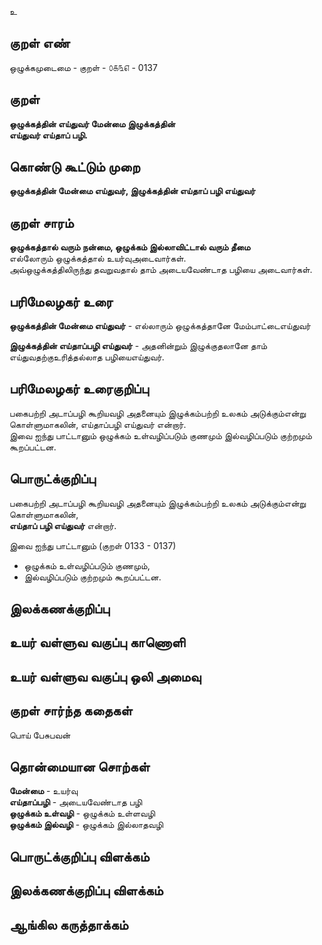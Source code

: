 உ

## குறள் எண் 

ஒழுக்கமுடைமை - குறள் - ௦௧௩௭ - 0137  

## குறள் 

**ஒழுக்கத்தின் எய்துவர் மேன்மை இழுக்கத்தின்  
எய்துவர் எய்தாப் பழி.** 

## கொண்டு கூட்டும் முறை

**ஒழுக்கத்தின் மேன்மை எய்துவர், இழுக்கத்தின் எய்தாப் பழி எய்துவர்** 

## குறள் சாரம் 

**ஒழுக்கத்தால் வரும் நன்மை, ஒழுக்கம் இல்லாவிட்டால் வரும் தீமை**  
எல்லோரும் ஒழுக்கத்தால் உயர்வுஅடைவார்கள்.  
அவ்ஒழுக்கத்திலிருந்து தவறுவதால் தாம் அடையவேண்டாத பழியை அடைவார்கள்.  

## பரிமேலழகர் உரை

**ஒழுக்கத்தின் மேன்மை எய்துவர்** - எல்லாரும் ஒழுக்கத்தானே மேம்பாட்டைஎய்துவர்  

**இழுக்கத்தின் எய்தாப்பழி எய்துவர்** - அதனின்றும் இழுக்குதலானே தாம் எய்துவதற்குஉரித்தல்லாத பழியைஎய்துவர்.   

## பரிமேலழகர் உரைகுறிப்பு   

பகைபற்றி அடாப்பழி கூறியவழி அதனையும் இழுக்கம்பற்றி உலகம் அடுக்கும்என்று கொள்ளுமாகலின், எய்தாப்பழி எய்துவர் என்றார்.  
இவை ஐந்து பாட்டானும் ஒழுக்கம் உள்வழிப்படும் குணமும் இல்வழிப்படும் குற்றமும் கூறப்பட்டன.  

## பொருட்க்குறிப்பு 

பகைபற்றி அடாப்பழி கூறியவழி அதனையும் இழுக்கம்பற்றி உலகம் அடுக்கும்என்று கொள்ளுமாகலின்,  
**எய்தாப் பழி எய்துவர்** என்றார். 

இவை ஐந்து பாட்டானும் (குறள் 0133 - 0137)   
* ஒழுக்கம் உள்வழிப்படும் குணமும்,  
* இல்வழிப்படும் குற்றமும் கூறப்பட்டன.  

## இலக்கணக்குறிப்பு  


## உயர் வள்ளுவ வகுப்பு காணொளி


## உயர் வள்ளுவ வகுப்பு ஒலி அமைவு 

 
## குறள் சார்ந்த கதைகள் 

பொய் பேசுபவன்  

## தொன்மையான சொற்கள்

**மேன்மை** - உயர்வு  
**எய்தாப்பழி** - அடையவேண்டாத பழி    
**ஒழுக்கம் உள்வழி** - ஒழுக்கம் உள்ளவழி    
**ஒழுக்கம் இல்வழி** - ஒழுக்கம் இல்லாதவழி 

## பொருட்க்குறிப்பு விளக்கம்


## இலக்கணக்குறிப்பு விளக்கம்


## ஆங்கில கருத்தாக்கம் 



